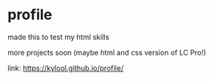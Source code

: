 # profile

made this to test my html skills

more projects soon (maybe html and css version of LC Pro!)

link: https://kylool.github.io/profile/
